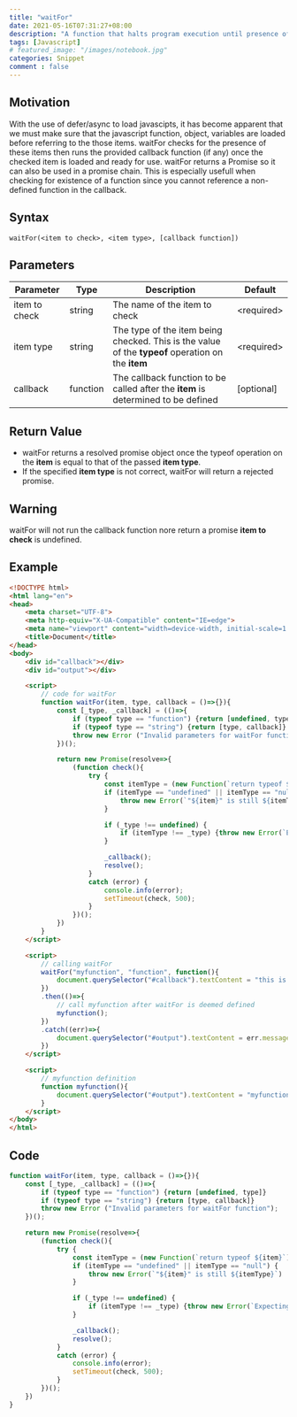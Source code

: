 ```yaml
---
title: "waitFor"
date: 2021-05-16T07:31:27+08:00
description: "A function that halts program execution until presence of the parameter is defined."
tags: [Javascript]
# featured_image: "/images/notebook.jpg"
categories: Snippet
comment : false
---
```


## Motivation
With the use of defer/async to load javascipts, it has become apparent that we must make sure that the javascript function, object, variables are loaded before referring to the those items.
waitFor checks for the presence of these items then runs the provided callback function (if any) once the checked item is loaded and ready for use.
waitFor returns a Promise so it can also be used in a promise chain. This is especially usefull when checking for existence of a function since you cannot reference a non-defined function in the callback.



## Syntax 
    waitFor(<item to check>, <item type>, [callback function])



## Parameters 

| Parameter    | Type     | Description                   | Default 
|---           |---       |---                            |---
|item to check | string   | The name of the item to check | &lt;required&gt;
|item type     | string   | The type of the item being checked. This is the value of the **typeof** operation on the **item** | &lt;required&gt;
|callback      | function | The callback function to be called after the **item** is determined to be defined | [optional]



## Return Value

- waitFor returns a resolved promise object once the typeof operation on the **item** is equal to that of the passed **item type**.
- If the specified **item type** is not correct, waitFor will return a rejected promise.


## Warning

waitFor will not run the callback function nore return a promise **item to check** is undefined.



## Example

```html
<!DOCTYPE html>
<html lang="en">
<head>
    <meta charset="UTF-8">
    <meta http-equiv="X-UA-Compatible" content="IE=edge">
    <meta name="viewport" content="width=device-width, initial-scale=1.0">
    <title>Document</title>
</head>
<body>
    <div id="callback"></div>
    <div id="output"></div>

    <script>
        // code for waitFor
        function waitFor(item, type, callback = ()=>{}){
            const [_type, _callback] = (()=>{
                if (typeof type == "function") {return [undefined, type]}
                if (typeof type == "string") {return [type, callback]}
                throw new Error ("Invalid parameters for waitFor function");
            })();

            return new Promise(resolve=>{
                (function check(){
                    try {
                        const itemType = (new Function(`return typeof ${item}`))();
                        if (itemType == "undefined" || itemType == "null") {
                            throw new Error(`"${item}" is still ${itemType}`)
                        }

                        if (_type !== undefined) {
                            if (itemType !== _type) {throw new Error(`Expecting "${item}" to be of type "${_type}" but got "${itemType}" instead`)}
                        }

                        _callback();
                        resolve();
                    } 
                    catch (error) {
                        console.info(error);
                        setTimeout(check, 500);
                    }
                })();
            })
        }        
    </script>

    <script>
        // calling waitFor
        waitFor("myfunction", "function", function(){
            document.querySelector("#callback").textContent = "this is callback's action";
        })
        .then(()=>{
            // call myfunction after waitFor is deemed defined
            myfunction();
        })
        .catch((err)=>{
            document.querySelector("#output").textContent = err.message;
        })
    </script>

    <script>
        // myfunction definition
        function myfunction(){
            document.querySelector("#output").textContent = "myfunction ran only after it is defined";
        }
    </script>
</body>
</html>
```



## Code

```javascript
function waitFor(item, type, callback = ()=>{}){
    const [_type, _callback] = (()=>{
        if (typeof type == "function") {return [undefined, type]}
        if (typeof type == "string") {return [type, callback]}
        throw new Error ("Invalid parameters for waitFor function");
    })();

    return new Promise(resolve=>{
        (function check(){
            try {
                const itemType = (new Function(`return typeof ${item}`))();
                if (itemType == "undefined" || itemType == "null") {
                    throw new Error(`"${item}" is still ${itemType}`)
                }

                if (_type !== undefined) {
                    if (itemType !== _type) {throw new Error(`Expecting "${item}" to be of type "${_type}" but got "${itemType}" instead`)}
                }

                _callback();
                resolve();
            } 
            catch (error) {
                console.info(error);
                setTimeout(check, 500);
            }
        })();
    })
}
```
